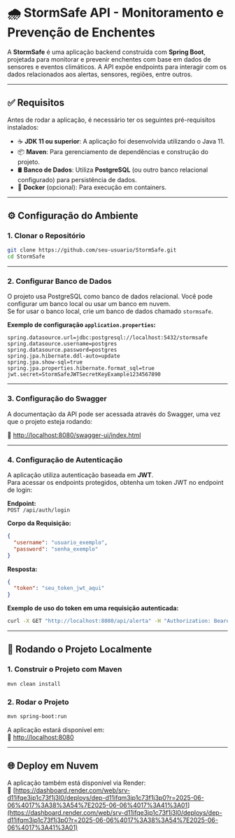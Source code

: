 # 🌧️ StormSafe API - Monitoramento e Prevenção de Enchentes

A **StormSafe** é uma aplicação backend construída com **Spring Boot**, projetada para monitorar e prevenir enchentes com base em dados de sensores e eventos climáticos. A API expõe endpoints para interagir com os dados relacionados aos alertas, sensores, regiões, entre outros.

---

## ✅ Requisitos

Antes de rodar a aplicação, é necessário ter os seguintes pré-requisitos instalados:

- ☕ **JDK 11 ou superior**: A aplicação foi desenvolvida utilizando o Java 11.  
- 📦 **Maven**: Para gerenciamento de dependências e construção do projeto.  
- 🛢️ **Banco de Dados**: Utiliza **PostgreSQL** (ou outro banco relacional configurado) para persistência de dados.  
- 🐳 **Docker** (opcional): Para execução em containers.

---

## ⚙️ Configuração do Ambiente

### 1. Clonar o Repositório

```bash
git clone https://github.com/seu-usuario/StormSafe.git
cd StormSafe
```

---

### 2. Configurar Banco de Dados

O projeto usa PostgreSQL como banco de dados relacional. Você pode configurar um banco local ou usar um banco em nuvem.  
Se for usar o banco local, crie um banco de dados chamado `stormsafe`.

**Exemplo de configuração `application.properties`:**

```properties
spring.datasource.url=jdbc:postgresql://localhost:5432/stormsafe
spring.datasource.username=postgres
spring.datasource.password=postgres
spring.jpa.hibernate.ddl-auto=update
spring.jpa.show-sql=true
spring.jpa.properties.hibernate.format_sql=true
jwt.secret=StormSafeJWTSecretKeyExample1234567890
```

---

### 3. Configuração do Swagger

A documentação da API pode ser acessada através do Swagger, uma vez que o projeto esteja rodando:

🔗 [http://localhost:8080/swagger-ui/index.html](http://localhost:8080/swagger-ui/index.html)

---

### 4. Configuração de Autenticação

A aplicação utiliza autenticação baseada em **JWT**.  
Para acessar os endpoints protegidos, obtenha um token JWT no endpoint de login:

**Endpoint:**  
`POST /api/auth/login`

**Corpo da Requisição:**

```json
{
  "username": "usuario_exemplo",
  "password": "senha_exemplo"
}
```

**Resposta:**

```json
{
  "token": "seu_token_jwt_aqui"
}
```

**Exemplo de uso do token em uma requisição autenticada:**

```bash
curl -X GET "http://localhost:8080/api/alerta" -H "Authorization: Bearer seu_token_jwt_aqui"
```

---

## 🚀 Rodando o Projeto Localmente

### 1. Construir o Projeto com Maven

```bash
mvn clean install
```

### 2. Rodar o Projeto

```bash
mvn spring-boot:run
```

A aplicação estará disponível em:  
🔗 [http://localhost:8080](http://localhost:8080)

---

## 🌐 Deploy em Nuvem

A aplicação também está disponível via Render:  
🔗 [https://dashboard.render.com/web/srv-d11ifqe3jp1c73f1j3l0/deploys/dep-d11ifqm3jp1c73f1j3p0?r=2025-06-06%4017%3A38%3A54%7E2025-06-06%4017%3A41%3A01](https://dashboard.render.com/web/srv-d11ifqe3jp1c73f1j3l0/deploys/dep-d11ifqm3jp1c73f1j3p0?r=2025-06-06%4017%3A38%3A54%7E2025-06-06%4017%3A41%3A01)